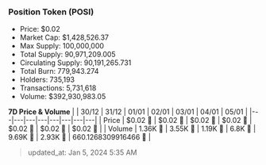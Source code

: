 
  ### Position Token (POSI)
  - Price: $0.02
  - Market Cap: $1,428,526.37
  - Max Supply: 100,000,000
  - Total Supply: 90,971,209.005
  - Circulating Supply: 90,191,265.731
  - Total Burn: 779,943.274
  - Holders: 735,193
  - Transactions: 5,731,618
  - Volume: $392,930,983.05

  **7D Price & Volume**
  | | 30&#x2F;12 | 31&#x2F;12 | 01&#x2F;01 | 02&#x2F;01 | 03&#x2F;01 | 04&#x2F;01 | 05&#x2F;01 |
  |---|---|---|---|---|---|---|---|
  | Price | $0.02 🚀 | $0.02 🔻 | $0.02 🔻 | $0.02 🚀 | $0.02 🔻 | $0.02 🔻 | $0.02 🚀 |
  | Volume | 1.36K 🔻 | 3.55K 🚀 | 1.19K 🔻 | 6.8K 🚀 | 9.69K 🚀 | 2.93K 🔻 | 660.1268309916466 🔻 |

  > updated_at: Jan 5, 2024 5:35 AM
